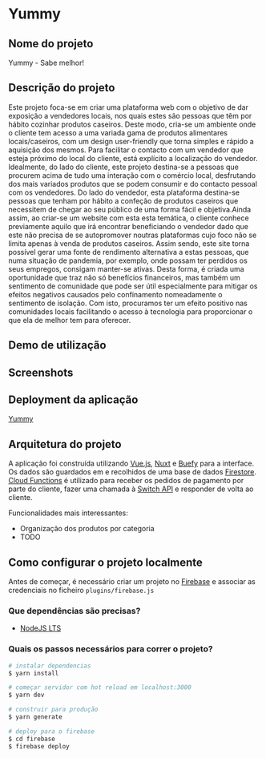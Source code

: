 # Yummy

## Nome do projeto
Yummy - Sabe melhor!

## Descrição do projeto
Este projeto foca-se em criar uma plataforma web com o objetivo de dar exposição a vendedores locais, nos quais estes são pessoas que têm por hábito cozinhar produtos caseiros. Deste modo, cria-se um ambiente onde o cliente tem acesso a uma variada gama de produtos alimentares locais/caseiros, com um design user-friendly que torna simples e rápido a aquisição dos mesmos. Para facilitar o contacto com um vendedor que esteja próximo do local do cliente, está explícito a localização do vendedor.
Idealmente, do lado do cliente, este projeto destina-se a pessoas que procurem acima de tudo uma interação com o comércio local, desfrutando dos mais variados 
produtos que se podem consumir e do contacto pessoal com os vendedores. Do lado do vendedor, esta plataforma destina-se pessoas que tenham por hábito a confeção de produtos caseiros que necessitem de chegar ao seu público de uma forma fácil e objetiva.Ainda assim, ao criar-se um website com esta esta temática, o cliente conhece previamente aquilo que irá encontrar beneficiando o vendedor dado que este não precisa de se autopromover noutras plataformas cujo foco não se limita apenas à venda de produtos caseiros.
Assim sendo, este site torna possível gerar uma fonte de rendimento alternativa a estas pessoas, que numa situação de pandemia, por exemplo, onde possam ter perdidos os seus empregos, consigam manter-se ativas. Desta forma, é criada uma oportunidade que traz não só benefícios financeiros, mas também um sentimento de comunidade que pode ser útil especialmente para mitigar os efeitos negativos causados pelo confinamento nomeadamente o sentimento de isolação. Com isto, procuramos ter um efeito positivo nas comunidades locais facilitando o acesso à tecnologia para proporcionar o que ela de melhor tem para oferecer.

## Demo de utilização

## Screenshots

## Deployment da aplicação
[Yummy](https://yummy.cesarnogueira.com)

## Arquitetura do projeto

A aplicação foi construída utilizando [Vue.js](https://vuejs.org), [Nuxt](https://nuxtjs.org) e [Buefy](https://buefy.org) para a interface. Os dados são guardados em e recolhidos de uma base de dados [Firestore](https://firebase.google.com/products/firestore). [Cloud Functions](https://firebase.google.com/products/functions) é utilizado para receber os pedidos de pagamento por parte do cliente, fazer uma chamada à [Switch API](https://switchpayments.com/docs/dynamic-forms) e responder de volta ao cliente.

Funcionalidades mais interessantes:
 - Organização dos produtos por categoria
 - TODO

## Como configurar o projeto localmente

Antes de começar, é necessário criar um projeto no [Firebase](https://firebase.google.com/) e associar as credenciais no ficheiro ```plugins/firebase.js```

### Que dependências são precisas?

* [NodeJS LTS](https://nodejs.org/en/)

### Quais os passos necessários para correr o projeto?

```bash
# instalar dependencias
$ yarn install

# começar servidor com hot reload em localhost:3000
$ yarn dev

# construir para produção
$ yarn generate

# deploy para o firebase
$ cd firebase
$ firebase deploy
```
